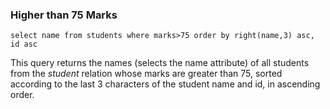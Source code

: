 ### Higher than 75 Marks

```
select name from students where marks>75 order by right(name,3) asc, id asc
```

This query returns the names (selects the name attribute) of all students from the *student* relation whose marks are greater than 75, sorted according to the last 3 characters of the student name and id, in ascending order.
